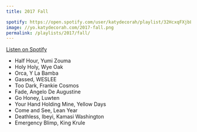 ```yaml
---
title: 2017 Fall

spotify: https://open.spotify.com/user/katydecorah/playlist/32HcxqFXjbLxu29SDGrYJe
image: //yo.katydecorah.com/2017-fall.png
permalink: /playlists/2017/fall/
---
```


[Listen on Spotify](https://open.spotify.com/user/katydecorah/playlist/32HcxqFXjbLxu29SDGrYJe)

- Half Hour, Yumi Zouma
- Holy Holy, Wye Oak
- Orca, Y La Bamba
- Gassed, WESLEE
- Too Dark, Frankie Cosmos
- Fade, Angelo De Augustine
- Go Honey, Luwten
- Your Hand Holding Mine, Yellow Days
- Come and See, Lean Year
- Deathless, Ibeyi, Kamasi Washington
- Emergency Blimp, King Krule
